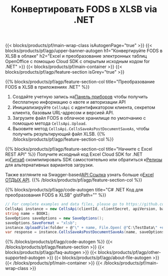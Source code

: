 ﻿---
title:  Конвертировать FODS в XLSB via .NET
description: Создавайте, редактируйте или конвертируйте Excel файлы с помощью Cloud API и Open Source .NET SDK
url: /ru/net/conversion/fods-to-xlsb/
family: cells
platformtag: net
feature: conversion
informat: FODS
outformat: XLSB
platform: .NET
otherformats: DIF XLSX TSV XLT XLSB MD TXT XML PDF SVG ODS TIFF XPS XLTX MHTML CSV 
---
{{< blocks/products/pf/main-wrap-class isAutogenPage="true" >}}
{{< blocks/products/pf/agp/upper-banner-autogen h1="Конвертируйте FODS в XLSB в облаке" h2="Excel и преобразование электронных таблиц OpenOffice с помощью Cloud SDK с открытым исходным кодом for .NET" >}}
{{< blocks/products/pf/main-container >}}
{{< blocks/products/pf/agp/feature-section isGrey="true" >}}

{{% blocks/products/pf/agp/feature-section-col title="Преобразование FODS в XLSB в приложениях .NET" %}}
1.  Создайте учетную запись на<a href="https://dashboard.aspose.cloud/">Панель приборов</a> чтобы получить бесплатную информацию о квоте и авторизации API
1. Инициализируйте ```CellsApi``` с идентификатором клиента, секретом клиента, базовым URL-адресом и версией API.
1. Загрузите файл FODS в облачное хранилище по умолчанию с помощью метода ```CellsApi.Upload```.
1. Вызовите метод ```CellsApi.CellsSaveAsPostDocumentSaveAs```, чтобы получить результирующий файл XLSB.
{{% /blocks/products/pf/agp/feature-section-col %}}

{{% blocks/products/pf/agp/feature-section-col title="Начните с Excel REST API" %}}
 Получите исходный код Excel Cloud SDK for .NET из[Гитхаб](https://github.com/aspose-cells-cloud/aspose-cells-cloud-dotnet) скомпилировать SDK самостоятельно или обратиться к[Релизы](https://releases.aspose.cloud/) для альтернативных вариантов загрузки.

 Также взгляните на Swagger-based[API Ссылка](https://apireference.aspose.cloud/cells/) узнать больше о[Excel ОТДЫХ API](https://products.aspose.cloud/cells/curl/).
{{% /blocks/products/pf/agp/feature-section-col %}}

{{% blocks/products/pf/agp/code-autogen title="C# .NET Код для преобразования FODS в XLSB" gistPath="" %}}
```cs
// For complete examples and data files, please go to https://github.com/aspose-cells-cloud/aspose-cells-cloud-dotnet/
CellsApi instance = new CellsApi(clientId, clientSecret, apiVersion, baseurl);
string name = BOOK1;
SaveOptions saveOptions = new SaveOptions();
saveOptions.SaveFormat = "xlsb";
instance.UploadFile(folder + @"\" + name, File.Open( @"C:\TestData\" +name), "DropBox");
var response = instance.CellsSaveAsPostDocumentSaveAs(name, saveOptions,  "output.xlsb", null, null, folder, "DropBox");
```
{{% /blocks/products/pf/agp/code-autogen %}}
{{< /blocks/products/pf/agp/feature-section >}}
{{< blocks/products/pf/agp/faq-autogen >}}
{{< blocks/products/pf/agp/other-supported-autogen >}}
{{< blocks/products/pf/agp/about-file-autogen >}}
{{< /blocks/products/pf/main-container >}}
{{< /blocks/products/pf/main-wrap-class >}}